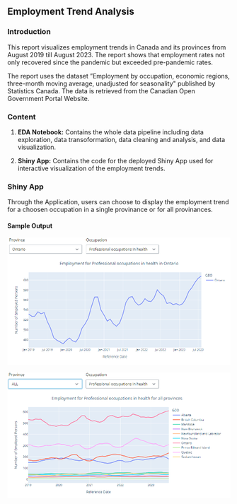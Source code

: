 ## Employment Trend Analysis

### Introduction
This report visualizes employment trends in Canada and its provinces from August 2019 till August 2023. The report shows that employment rates not only recovered since the pandemic but exceeded pre-pandemic rates.

The report uses the dataset ”Employment by occupation, economic regions, three-month moving average, unadjusted for seasonality" published by Statistics Canada. The data is retrieved from the Canadian Open Government Portal Website.


### Content
1. **EDA Notebook:** Contains the whole data pipeline including data exploration, data transoformation, data cleaning and analysis, and data visualization.

2. **Shiny App:** Contains the code for the deployed Shiny App used for interactive visualization of the employment trends.

### Shiny App

Through the Application, users can choose to display the employment trend for a choosen occupation in a single provinance or for all provinances.

#### Sample Output

![Employment Trend for Professional health Occupations in Ontario from January 2019 to August 2023.](images\one-prov-output.png "Employment Trend for Professional health Occupations in Ontario from January 2019 to August 2023.")

![Employment Trend for Professional health Occupations for all provinances from January 2019 to August 2023.](images\all-prov-output.png "Employment Trend for Professional health Occupations for all provinances from January 2019 to August 2023.")

